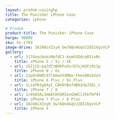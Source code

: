 ```yaml
---
layout: produk-casinghp
title: The Punisher iPhone Case
categories: iphone

# Produk
product-title: The Punisher iPhone Case
harga: 90000
sku: hn-1769
image-drive: 10JkWiXZzy0_Uw7AQn4GqVJ2EE16gvVLP
gallery:
  - url: 1174aacboksMpfdC1-AumhSDdcqM2ioNc
    title: iPhone 5 / 5s / SE
  - url: 15ZjCb-pq7dTzBHkPuXxrD7ojKUFz9iIp
    title: iPhone 6 / 6s
  - url: 12pUn8HDL97lG6wVV4MDe-FkevQ0zkSe3
    title: iPhone 6 Plus / 6s Plus
  - url: 1LiafKIg84yC_CBeDtBafdB82daJSEL_L
    title: iPhone 7 / 8
  - url: 1r6h0SAi1HmECHhXRIexGSWllJhkTHf9t
    title: iPhone 7 Plus / 8 Plus
  - url: 10JkWiXZzy0_Uw7AQn4GqVJ2EE16gvVLP
    title: iPhone X
---
```

